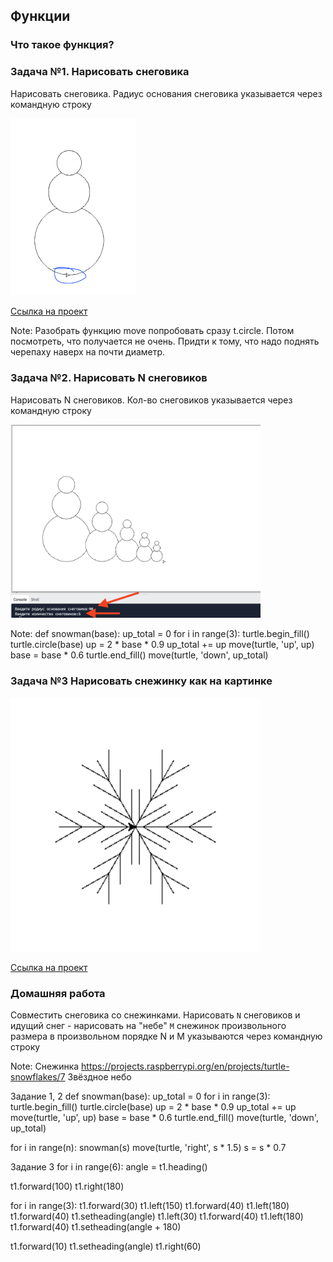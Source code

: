 ## Функции



### Что такое функция?



### Задача №1. Нарисовать снеговика

Нарисовать снеговика. Радиус основания снеговика указывается через командную строку

<img src="./assets/snowman_1.png" alt="drawing" width="200"/>

[Ссылка на проект](https://replit.com/team/PythonClubByBeginner/Snowman)

Note:
Разобрать функцию move
попробовать сразу t.circle. Потом посмотреть, что получается не очень.
Придти к тому, что надо поднять черепаху наверх на почти диаметр.


### Задача №2. Нарисовать N снеговиков

Нарисовать N снеговиков. Кол-во снеговиков указывается через командную строку

<img src="./assets/snowman_2.png" alt="drawing" width="400"/>

Note:
def snowman(base):
  up_total = 0
  for i in range(3):
    turtle.begin_fill()
    turtle.circle(base)
    up = 2 * base * 0.9
    up_total += up
    move(turtle, 'up', up)
    base = base * 0.6
    turtle.end_fill()
  move(turtle, 'down', up_total)



### Задача №3 Нарисовать снежинку как на картинке

<img src="./assets/snowflake.png" alt="drawing" width="400"/>

[Ссылка на проект](https://replit.com/team/PythonClubByBeginner/snowflake)


### Домашняя работа

Совместить снеговика со снежинками. Нарисовать `N` снеговиков и идущий снег - нарисовать на "небе" `M` снежинок произвольного размера в произвольном порядке
N и M указываются через командную строку

Note:
Снежинка
https://projects.raspberrypi.org/en/projects/turtle-snowflakes/7
Звёздное небо

Задание 1, 2
def snowman(base):
  up_total = 0
  for i in range(3):
    turtle.begin_fill()
    turtle.circle(base)
    up = 2 * base * 0.9
    up_total += up
    move(turtle, 'up', up)
    base = base * 0.6
    turtle.end_fill()
  move(turtle, 'down', up_total)

for i in range(n):
  snowman(s)
  move(turtle, 'right', s * 1.5)
  s = s * 0.7

Задание 3
for i in range(6):
  angle = t1.heading()

  t1.forward(100)
  t1.right(180)

  for i in range(3):
    t1.forward(30)
    t1.left(150)
    t1.forward(40)
    t1.left(180)
    t1.forward(40)
    t1.setheading(angle)
    t1.left(30)
    t1.forward(40)
    t1.left(180)
    t1.forward(40)
    t1.setheading(angle + 180)

  t1.forward(10)
  t1.setheading(angle)
  t1.right(60)

